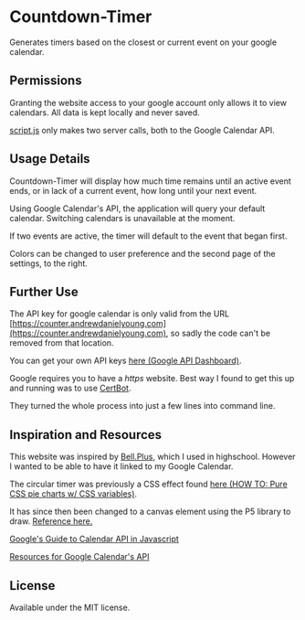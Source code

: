 # Countdown-Timer

Generates timers based on the closest or current event on your google calendar.

## Permissions

Granting the website access to your google account only allows it to view calendars. All data is kept locally and never saved.

[script.js](./script.js) only makes two server calls, both to the Google Calendar API.

## Usage Details

Countdown-Timer will display how much time remains until an active event ends, or in lack of a current event, how long until your next event. 

Using Google Calendar's API, the application will query your default calendar. Switching calendars is unavailable at the moment.

If two events are active, the timer will default to the event that began first.

Colors can be changed to user preference and the second page of the settings, to the right.

## Further Use

The API key for google calendar is only valid from the URL [https://counter.andrewdanielyoung.com](https://counter.andrewdanielyoung.com), so sadly the code can't be removed from that location.

You can get your own API keys [here (Google API Dashboard)](https://console.developers.google.com/apis/dashboard).

Google requires you to have a *https* website. Best way I found to get this up and running was to use [CertBot](https://certbot.eff.org/).

They turned the whole process into just a few lines into command line.

## Inspiration and Resources

This website was inspired by [Bell.Plus](https://bell.plus/lahs), which I used in highschool. However I wanted to be able to have it linked to my Google Calendar. 

The circular timer was previously a CSS effect found [here (HOW TO: Pure CSS pie charts w/ CSS variables)](https://codeburst.io/how-to-pure-css-pie-charts-w-css-variables-38287aea161e).

It has since then been changed to a canvas element using the P5 library to draw. [Reference here.](https://p5js.org/examples/form-pie-chart.html)

[Google's Guide to Calendar API in Javascript](https://developers.google.com/calendar/quickstart/js)

[Resources for Google Calendar's API](https://developers.google.com/calendar/v3/reference/)


## License

Available under the MIT license.
